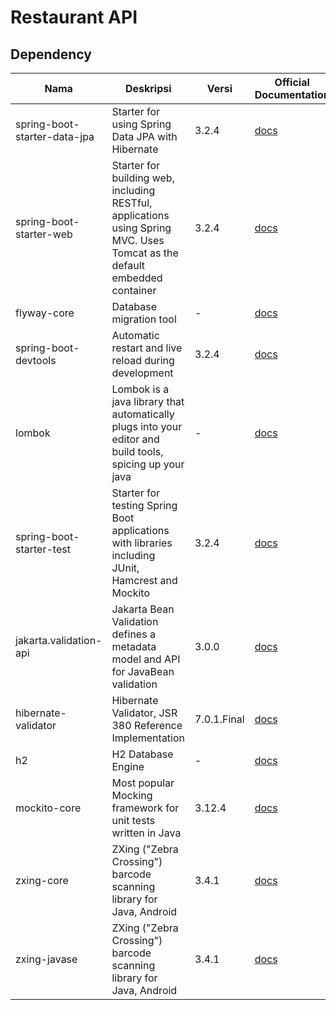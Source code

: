 # Restaurant API

## Dependency

| Nama                         | Deskripsi                                                                                                                 | Versi       | Official Documentation                                                                           |
|------------------------------|---------------------------------------------------------------------------------------------------------------------------|-------------|--------------------------------------------------------------------------------------------------|
| spring-boot-starter-data-jpa | Starter for using Spring Data JPA with Hibernate                                                                          | 3.2.4       | [docs](https://spring.io/projects/spring-boot)                                                   |
| spring-boot-starter-web      | Starter for building web, including RESTful, applications using Spring MVC. Uses Tomcat as the default embedded container | 3.2.4       | [docs](https://spring.io/projects/spring-boot)                                                   |
| flyway-core                  | Database migration tool                                                                                                   | -           | [docs](https://flywaydb.org/documentation/)                                                      |
| spring-boot-devtools         | Automatic restart and live reload during development                                                                      | 3.2.4       | [docs](https://docs.spring.io/spring-boot/docs/current/reference/html/using.html#using.devtools) |
| lombok                       | Lombok is a java library that automatically plugs into your editor and build tools, spicing up your java                  | -           | [docs](https://projectlombok.org/features/all)                                                   |
| spring-boot-starter-test     | Starter for testing Spring Boot applications with libraries including JUnit, Hamcrest and Mockito                         | 3.2.4       | [docs](https://spring.io/projects/spring-boot)                                                   |
| jakarta.validation-api       | Jakarta Bean Validation defines a metadata model and API for JavaBean validation                                          | 3.0.0       | [docs](https://beanvalidation.org/3.0/)                                                          |
| hibernate-validator          | Hibernate Validator, JSR 380 Reference Implementation                                                                     | 7.0.1.Final | [docs](https://docs.jboss.org/hibernate/stable/validator/reference/en-US/html_single/)           |
| h2                           | H2 Database Engine                                                                                                        | -           | [docs](https://www.h2database.com/html/main.html)                                                |
| mockito-core                 | Most popular Mocking framework for unit tests written in Java                                                             | 3.12.4      | [docs](https://site.mockito.org/)                                                                |
| zxing-core                   | ZXing ("Zebra Crossing") barcode scanning library for Java, Android                                                       | 3.4.1       | [docs](https://zxing.github.io/zxing/)                                                           |
| zxing-javase                 | ZXing ("Zebra Crossing") barcode scanning library for Java, Android                                                       | 3.4.1       | [docs](https://zxing.github.io/zxing/)                                                           |